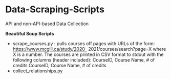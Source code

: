 # Data-Scraping-Scripts
API and non-API-based Data Collection 

**Beautiful Soup Scripts**

- scrape_courses.py : pulls courses off pages with URLs of the form: https://www.mcgill.ca/study/2020- 2021/courses/search?page=X where X is a number. The courses are printed in CSV format to stdout with the following columns (header included): CourseID, Course Name, # of credits
CourseID, Course Name, # of credits
- collect_relationships.py

